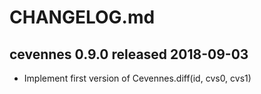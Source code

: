 
# CHANGELOG.md


## cevennes 0.9.0  released 2018-09-03

- Implement first version of Cevennes.diff(id, cvs0, cvs1)

